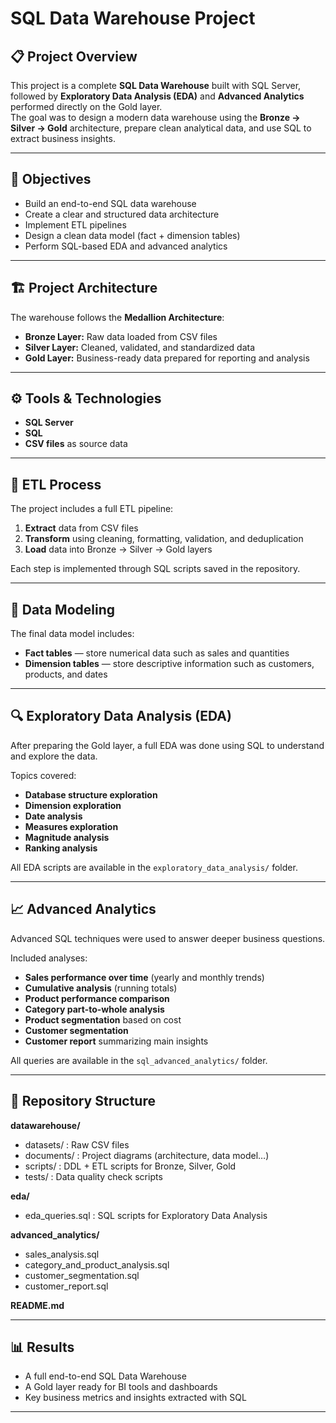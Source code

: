 # SQL Data Warehouse Project

## 📋 Project Overview
This project is a complete **SQL Data Warehouse** built with SQL Server, followed by **Exploratory Data Analysis (EDA)** and **Advanced Analytics** performed directly on the Gold layer.  
The goal was to design a modern data warehouse using the **Bronze → Silver → Gold** architecture, prepare clean analytical data, and use SQL to extract business insights.

---

## 🧩 Objectives
- Build an end-to-end SQL data warehouse  
- Create a clear and structured data architecture  
- Implement ETL pipelines  
- Design a clean data model (fact + dimension tables)  
- Perform SQL-based EDA and advanced analytics  

---

## 🏗️ Project Architecture
The warehouse follows the **Medallion Architecture**:

- **Bronze Layer:** Raw data loaded from CSV files  
- **Silver Layer:** Cleaned, validated, and standardized data  
- **Gold Layer:** Business-ready data prepared for reporting and analysis  

---

## ⚙️ Tools & Technologies
- **SQL Server**  
- **SQL**  
- **CSV files** as source data  

---

## 🔄 ETL Process
The project includes a full ETL pipeline:

1. **Extract** data from CSV files  
2. **Transform** using cleaning, formatting, validation, and deduplication  
3. **Load** data into Bronze → Silver → Gold layers  

Each step is implemented through SQL scripts saved in the repository.

---

## 🧮 Data Modeling
The final data model includes:

- **Fact tables** — store numerical data such as sales and quantities  
- **Dimension tables** — store descriptive information such as customers, products, and dates  


---

## 🔍 Exploratory Data Analysis (EDA)
After preparing the Gold layer, a full EDA was done using SQL to understand and explore the data.

Topics covered:
- **Database structure exploration**  
- **Dimension exploration**  
- **Date analysis**  
- **Measures exploration**  
- **Magnitude analysis**  
- **Ranking analysis**  

All EDA scripts are available in the `exploratory_data_analysis/` folder.

---

## 📈 Advanced Analytics
Advanced SQL techniques were used to answer deeper business questions.

Included analyses:
- **Sales performance over time** (yearly and monthly trends)  
- **Cumulative analysis** (running totals)  
- **Product performance comparison**  
- **Category part-to-whole analysis**  
- **Product segmentation** based on cost  
- **Customer segmentation**  
- **Customer report** summarizing main insights  

All queries are available in the `sql_advanced_analytics/` folder.

---

## 📁 Repository Structure

**datawarehouse/**
- datasets/ : Raw CSV files
- documents/ : Project diagrams (architecture, data model…)
- scripts/ : DDL + ETL scripts for Bronze, Silver, Gold
- tests/ : Data quality check scripts

**eda/**
- eda_queries.sql : SQL scripts for Exploratory Data Analysis

**advanced_analytics/**
- sales_analysis.sql
- category_and_product_analysis.sql
- customer_segmentation.sql
- customer_report.sql

**README.md**


---

## 📊 Results
- A full end-to-end SQL Data Warehouse  
- A Gold layer ready for BI tools and dashboards  
- Key business metrics and insights extracted with SQL  

---
